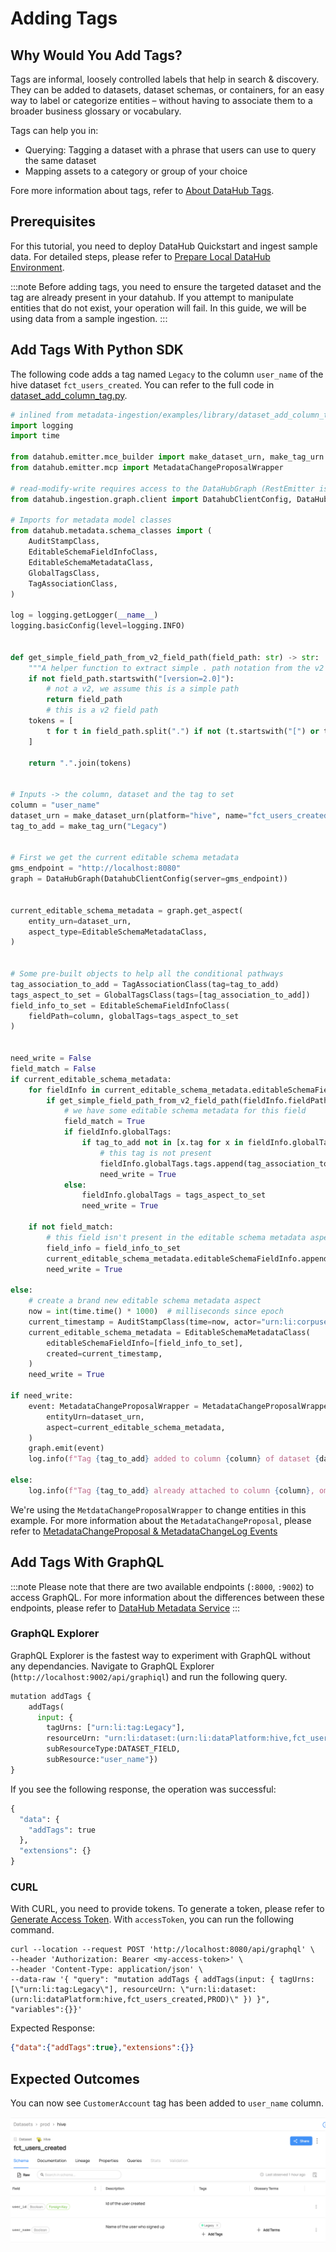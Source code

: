 # Adding Tags

## Why Would You Add Tags? 
Tags are informal, loosely controlled labels that help in search & discovery. They can be added to datasets, dataset schemas, or containers, for an easy way to label or categorize entities – without having to associate them to a broader business glossary or vocabulary.

Tags can help you in:
- Querying: Tagging a dataset with a phrase that users can use to query the same dataset
- Mapping assets to a category or group of your choice

Fore more information about tags, refer to [About DataHub Tags](https://datahubproject.io/docs/tags/).

## Prerequisites
For this tutorial, you need to deploy DataHub Quickstart and ingest sample data. 
For detailed steps, please refer to [Prepare Local DataHub Environment](/docs/tools/tutorials/references/prepare-datahub.md).

:::note
Before adding tags, you need to ensure the targeted dataset and the tag are already present in your datahub. 
If you attempt to manipulate entities that do not exist, your operation will fail. 
In this guide, we will be using data from a sample ingestion.
:::


## Add Tags With Python SDK

The following code adds a tag named `Legacy` to the column `user_name` of the hive dataset `fct_users_created`.
You can refer to the full code in [dataset_add_column_tag.py](https://github.com/datahub-project/datahub/blob/master/metadata-ingestion/examples/library/dataset_add_column_tag.py).
```python
# inlined from metadata-ingestion/examples/library/dataset_add_column_tag.py
import logging
import time

from datahub.emitter.mce_builder import make_dataset_urn, make_tag_urn
from datahub.emitter.mcp import MetadataChangeProposalWrapper

# read-modify-write requires access to the DataHubGraph (RestEmitter is not enough)
from datahub.ingestion.graph.client import DatahubClientConfig, DataHubGraph

# Imports for metadata model classes
from datahub.metadata.schema_classes import (
    AuditStampClass,
    EditableSchemaFieldInfoClass,
    EditableSchemaMetadataClass,
    GlobalTagsClass,
    TagAssociationClass,
)

log = logging.getLogger(__name__)
logging.basicConfig(level=logging.INFO)


def get_simple_field_path_from_v2_field_path(field_path: str) -> str:
    """A helper function to extract simple . path notation from the v2 field path"""
    if not field_path.startswith("[version=2.0]"):
        # not a v2, we assume this is a simple path
        return field_path
        # this is a v2 field path
    tokens = [
        t for t in field_path.split(".") if not (t.startswith("[") or t.endswith("]"))
    ]

    return ".".join(tokens)


# Inputs -> the column, dataset and the tag to set
column = "user_name"
dataset_urn = make_dataset_urn(platform="hive", name="fct_users_created", env="PROD")
tag_to_add = make_tag_urn("Legacy")


# First we get the current editable schema metadata
gms_endpoint = "http://localhost:8080"
graph = DataHubGraph(DatahubClientConfig(server=gms_endpoint))


current_editable_schema_metadata = graph.get_aspect(
    entity_urn=dataset_urn,
    aspect_type=EditableSchemaMetadataClass,
)


# Some pre-built objects to help all the conditional pathways
tag_association_to_add = TagAssociationClass(tag=tag_to_add)
tags_aspect_to_set = GlobalTagsClass(tags=[tag_association_to_add])
field_info_to_set = EditableSchemaFieldInfoClass(
    fieldPath=column, globalTags=tags_aspect_to_set
)


need_write = False
field_match = False
if current_editable_schema_metadata:
    for fieldInfo in current_editable_schema_metadata.editableSchemaFieldInfo:
        if get_simple_field_path_from_v2_field_path(fieldInfo.fieldPath) == column:
            # we have some editable schema metadata for this field
            field_match = True
            if fieldInfo.globalTags:
                if tag_to_add not in [x.tag for x in fieldInfo.globalTags.tags]:
                    # this tag is not present
                    fieldInfo.globalTags.tags.append(tag_association_to_add)
                    need_write = True
            else:
                fieldInfo.globalTags = tags_aspect_to_set
                need_write = True

    if not field_match:
        # this field isn't present in the editable schema metadata aspect, add it
        field_info = field_info_to_set
        current_editable_schema_metadata.editableSchemaFieldInfo.append(field_info)
        need_write = True

else:
    # create a brand new editable schema metadata aspect
    now = int(time.time() * 1000)  # milliseconds since epoch
    current_timestamp = AuditStampClass(time=now, actor="urn:li:corpuser:ingestion")
    current_editable_schema_metadata = EditableSchemaMetadataClass(
        editableSchemaFieldInfo=[field_info_to_set],
        created=current_timestamp,
    )
    need_write = True

if need_write:
    event: MetadataChangeProposalWrapper = MetadataChangeProposalWrapper(
        entityUrn=dataset_urn,
        aspect=current_editable_schema_metadata,
    )
    graph.emit(event)
    log.info(f"Tag {tag_to_add} added to column {column} of dataset {dataset_urn}")

else:
    log.info(f"Tag {tag_to_add} already attached to column {column}, omitting write")
```

We're using the `MetdataChangeProposalWrapper` to change entities in this example.
For more information about the `MetadataChangeProposal`, please refer to [MetadataChangeProposal & MetadataChangeLog Events](https://datahubproject.io/docs/advanced/mcp-mcl/)


## Add Tags With GraphQL

:::note
Please note that there are two available endpoints (`:8000`, `:9002`) to access GraphQL.
For more information about the differences between these endpoints, please refer to [DataHub Metadata Service](https://datahubproject.io/docs/metadata-service/#graphql-api)
:::
### GraphQL Explorer
GraphQL Explorer is the fastest way to experiment with GraphQL without any dependancies. 
Navigate to GraphQL Explorer (`http://localhost:9002/api/graphiql`) and run the following query.

```python
mutation addTags {
    addTags(
      input: { 
        tagUrns: ["urn:li:tag:Legacy"], 
        resourceUrn: "urn:li:dataset:(urn:li:dataPlatform:hive,fct_users_created,PROD)",
        subResourceType:DATASET_FIELD,
        subResource:"user_name"})
}
```
If you see the following response, the operation was successful:
```python
{
  "data": {
    "addTags": true
  },
  "extensions": {}
}
```

### CURL

With CURL, you need to provide tokens. To generate a token, please refer to [Generate Access Token](/docs/tools/tutorials/references/generate-access-token.md). 
With `accessToken`, you can run the following command.

```shell
curl --location --request POST 'http://localhost:8080/api/graphql' \
--header 'Authorization: Bearer <my-access-token>' \
--header 'Content-Type: application/json' \
--data-raw '{ "query": "mutation addTags { addTags(input: { tagUrns: [\"urn:li:tag:Legacy\"], resourceUrn: \"urn:li:dataset:(urn:li:dataPlatform:hive,fct_users_created,PROD)\" }) }", "variables":{}}'
```
Expected Response:
```json
{"data":{"addTags":true},"extensions":{}}
```

## Expected Outcomes
You can now see `CustomerAccount` tag has been added to `user_name` column. 

![tag-added](../../imgs/tutorials/tag-added.png)

